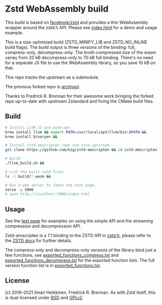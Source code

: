# Zstd WebAssembly build

This build is based on [facebook/zstd](https://github.com/facebook/zstd) and provides a thin WebAssembly wrapper around the zstd.h API. Please see [index.html](https://kig.github.io/zstd-emscripten/) for a demo and usage example.

This is a size-optimized build (ZSTD_MINIFY_LIB and ZSTD_NO_INLINE build flags). The build output is three versions of the binding: full, compress-only, decompress-only. The brotli-compressed size of the wasm varies from 20 kB decompress-only to 70 kB full binding. There's no need for a separate JS file to use the WebAssembly library, so you save 10 kB on that.

This repo tracks the upstream as a submodule. 

The previous forked repo is [archived](https://github.com/kig/zstd-emscripten-archived/).

Thanks to Fredrick R. Brennan for their awesome work bringing the forked repo up-to-date with upstream Zstandard and fixing the CMake build files.

## Build

```bash
# Install LLVM 13 and wasm-opt
brew install llvm && export PATH=/usr/local/opt/llvm/bin:$PATH &&
brew install binaryen &&

# Install zstd-emscripten repo and zstd upstream.
git clone https://github.com/kig/zstd-emscripten && cd zstd-emscripten && git checkout llvm-build && git submodule update --init &&

# Build
./llvm_build.sh &&

# List the built wasm files.
ls -l build/*.wasm &&

# Run a web server to check the test page.
serve -p 5000
# open http://localhost:5000/index.html
```

## Usage

See the [test page](index.html) for examples on using the simple API and the streaming compression and decompression API.

Zstd-emscripten is a 1:1 binding to the ZSTD API in [zstd.h](https://github.com/facebook/zstd/blob/dev/lib/zstd.h), please refer to the [ZSTD docs](http://facebook.github.io/zstd/zstd_manual.html) for further details.

The compress-only and decompress-only versions of the library bind just a few functions, see [exported_functions_compress.txt](exported_functions_compress.txt) and [exported_functions_decompress.txt](exported_functions_decompress.txt) for the exported function lists. The full version function list is in [exported_functions.txt](exported_functions.txt).

## License

(c) 2016–2021 Ilmari Heikkinen, Fredrick R. Brennan. As with Zstd itself, this is dual-licensed under [BSD](LICENSE) and [GPLv2](COPYING).

